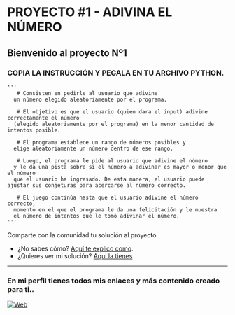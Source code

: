 # PROYECTO #1 - ADIVINA EL NÚMERO 

Bienvenido al proyecto Nº1 
---
### COPIA LA INSTRUCCIÓN Y PEGALA EN TU ARCHIVO PYTHON.

```
'''
   # Consisten en pedirle al usuario que adivine 
  un número elegido aleatoriamente por el programa.

   # El objetivo es que el usuario (quien dara el input) adivine correctamente el número 
  (elegido aleatoriamente por el programa) en la menor cantidad de intentos posible.
  
   # El programa establece un rango de números posibles y 
  elige aleatoriamente un número dentro de ese rango.

   # Luego, el programa le pide al usuario que adivine el número
  y le da una pista sobre si el número a adivinar es mayor o menor que el número
  que el usuario ha ingresado. De esta manera, el usuario puede ajustar sus conjeturas para acercarse al número correcto.
  
   # El juego continúa hasta que el usuario adivine el número correcto, 
  momento en el que el programa le da una felicitación y le muestra 
  el número de intentos que le tomó adivinar el número.
'''
```
Comparte con la comunidad tu solución al proyecto. <br>
- ¿No sabes cómo? [Aquí te explico como](https://github.com/cusanotech/Proyectos-Python-Principiantes/blob/main/Proyectos/Bienvenida.md). <br>
- ¿Quieres ver mi solución? [Aqui la tienes]()

---
### En mi perfil tienes todos mis enlaces y más contenido creado para ti.. <br>
[![Web](https://img.shields.io/badge/GitHub-CusanoTech-14a1f0?style=for-the-badge&logo=github&logoColor=white&labelColor=101010)](https://github.com/cusanotech)
